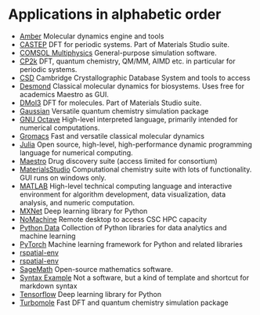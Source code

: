 <h1> Applications in alphabetic order</h1>
<!-- grep \* index.md | sort | uniq > alpha.md -->

* [Amber](amber.md) Molecular dynamics engine and tools
* [CASTEP](castep.md) DFT for periodic systems. Part of Materials Studio suite.
* [COMSOL Multiphysics](comsol.md) General-purpose simulation software.
* [CP2k](cp2k.md) DFT, quantum chemistry, QM/MM, AIMD etc. in particular for periodic systems.
* [CSD](csd.md) Cambridge Crystallographic Database System and tools to access
* [Desmond](desmond.md) Classical molecular dynamics for biosystems. Uses free for academics Maestro as GUI.
* [DMol3](dmol3.md) DFT for molecules. Part of Materials Studio suite.
* [Gaussian](gaussian.md) Versatile quantum chemistry simulation package
* [GNU Octave](octave.md) High-level interpreted language, primarily intended for numerical computations. 
* [Gromacs](gromacs.md) Fast and versatile classical molecular dynamics
* [Julia](julia-env.md) Open source, high-level, high-performance dynamic programming language for numerical computing.
* [Maestro](maestro.md) Drug discovery suite (access limited for consortium)
* [MaterialsStudio](materialsstudio.md) Computational chemistry suite with lots of functionality. GUI runs on windows only.
* [MATLAB](matlab.md) High-level technical computing language and interactive environment for algorithm development, data visualization, data analysis, and numeric computation.
* [MXNet](mxnet.md) Deep learning library for Python
* [NoMachine](nomachine.md) Remote desktop to access CSC HPC capacity
* [Python Data](python-data.md) Collection of Python libraries for data analytics and machine learning
* [PyTorch](pytorch.md) Machine learning framework for Python and related libraries
* [rspatial-env](rspatial-env2.md)
* [rspatial-env](rspatial-env.md)
* [SageMath](sagemath.md) Open-source mathematics software.
* [Syntax Example](syntax-example.md) Not a software, but a kind of template and shortcut for markdown syntax
* [Tensorflow](tensorflow.md) Deep learning library for Python
* [Turbomole](turbomole.md) Fast DFT and quantum chemistry simulation package
